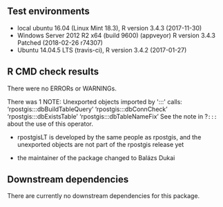 ## Test environments
* local ubuntu 16.04 (Linux Mint 18.3), R version 3.4.3 (2017-11-30)
* Windows Server 2012 R2 x64 (build 9600) (appveyor) R version 3.4.3 Patched (2018-02-26 r74307)
* Ubuntu 14.04.5 LTS (travis-ci), R version 3.4.2 (2017-01-27)

## R CMD check results
There were no ERRORs or WARNINGs.

There was 1 NOTE:
    Unexported objects imported by ':::' calls:
     ‘rpostgis:::dbBuildTableQuery’ ‘rpostgis:::dbConnCheck’
     ‘rpostgis:::dbExistsTable’ ‘rpostgis:::dbTableNameFix’
     See the note in ?`:::` about the use of this operator.

* rpostgisLT is developed by the same people as rpostgis, and the unexported objects
are not part of the rpostgis release yet

* the maintainer of the package changed to Balázs Dukai

## Downstream dependencies
There are currently no downstream dependencies for this package.
